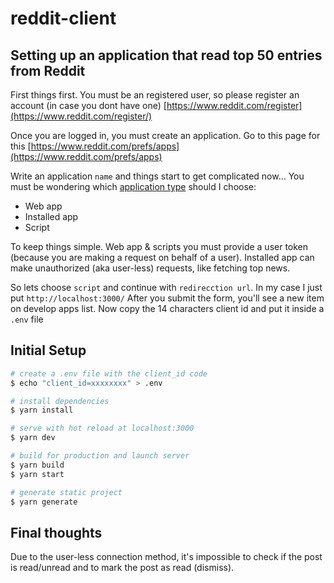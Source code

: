 # reddit-client

## Setting up an application that read top 50 entries from Reddit

First things first. You must be an registered user, so please register an account (in case you dont have one)
[https://www.reddit.com/register](https://www.reddit.com/register/)


Once you are logged in, you must create an application. Go to this page for this [https://www.reddit.com/prefs/apps](https://www.reddit.com/prefs/apps)

Write an application `name` and things start to get complicated now...
You must be wondering which [application type](https://github.com/reddit-archive/reddit/wiki/oauth2-app-types) should I choose:

* Web app
* Installed app
* Script

To keep things simple. 
Web app & scripts you must provide a user token (because you are making a request on behalf of a user). 
Installed app can make unauthorized (aka user-less) requests, like fetching top news.

So lets choose `script` and continue with `redirecction url`. In my case I just put `http://localhost:3000/`
After you submit the form, you'll see a new item on develop apps list. Now copy the 14 characters client id and put it inside a `.env` file

## Initial Setup

``` bash
# create a .env file with the client_id code
$ echo "client_id=xxxxxxxx" > .env

# install dependencies
$ yarn install

# serve with hot reload at localhost:3000
$ yarn dev

# build for production and launch server
$ yarn build
$ yarn start

# generate static project
$ yarn generate
```

## Final thoughts

Due to the user-less connection method, it's impossible to check if the post is read/unread and to mark the post as read (dismiss).
